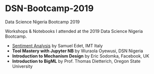 # DSN-Bootcamp-2019
Data Science Nigeria Bootcamp 2019

Workshops & Notebooks I attended at the 2019 Data Science Nigeria Bootcamp.

- <a href="https://github.com/LotaIbe/DSN-Bootcamp-2019/tree/master/Sentiment_Analysis">Sentiment Analysis</a> by Samuel Edet, IMT Italy
- **Tool Mastery with Jupyter NB**  by Wuraola Oyewusi, DSN Nigeria
- **Introduction to Mechanism Design** by Eric Sodomka, Facebook, UK
- **Introduction to BigML** by Prof. Thomas Dietterich, Oregon State University

